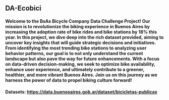 ## DA-Ecobici

#### Welcome to the BsAs Bicycle Company Data Challenge Project! Our mission is to revolutionize the biking experience in Buenos Aires by increasing the adoption rate of bike rides and bike stations by 18% this year. In this project, we dive deep into the rich dataset provided, aiming to uncover key insights that will guide strategic decisions and initiatives. From identifying the most trending bike stations to analyzing user behavior patterns, our goal is to not only understand the current landscape but also pave the way for future enhancements. With a focus on data-driven decision-making, we seek to optimize bike availability, enhance user experience, and ultimately contribute to a greener, healthier, and more vibrant Buenos Aires. Join us on this journey as we harness the power of data to propel biking culture forward!

#### Datasets: https://data.buenosaires.gob.ar/dataset/bicicletas-publicas

